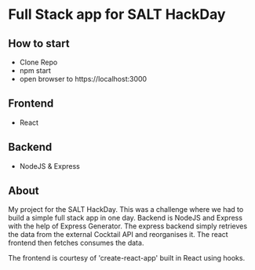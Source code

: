# Full Stack app for SALT HackDay

## How to start

- Clone Repo
- npm start
- open browser to https://localhost:3000

## Frontend

- React

## Backend

- NodeJS & Express

## About

My project for the SALT HackDay. This was a challenge where we had to build a simple full stack app in one day.
Backend is NodeJS and Express with the help of Express Generator.
The express backend simply retrieves the data from the external Cocktail API and reorganises it.
The react frontend then fetches consumes the data.

The frontend is courtesy of 'create-react-app' built in React using hooks.
